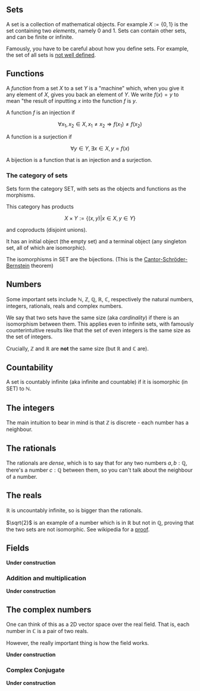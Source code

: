 ## Sets

A set is a collection of mathematical objects. For example $X := \{0, 1\}$ is the set containing two *elements*, namely $0$ and $1$. Sets can contain other sets, and can be finite or infinite.

Famously, you have to be careful about how you define sets. For example, the set of all sets is [not well defined](https://en.wikipedia.org/wiki/Russell%27s_paradox).

## Functions

A *function* from a set $X$ to a set $Y$ is a "machine" which, when you give it any element of $X$, gives you back an element of $Y$. We write $f(x) = y$ to mean "the result of inputting $x$ into the function $f$ is $y$.

A function $f$ is an injection if 

$$
\forall x_1,x_2 \in X, x_1\neq x_2 \Rightarrow f(x_1)\neq f(x_2)
$$

A function is a surjection if 

$$
\forall y \in Y, \exists x \in X, y = f(x)
$$

A bijection is a function that is an injection and a surjection.

### The category of sets

Sets form the category SET, with sets as the objects and functions as the morphisms.

This category has products 

$$X \times Y := \{(x,y) | x\in X, y \in Y \}$$

and coproducts (disjoint unions).

It has an initial object (the empty set) and a terminal object (any singleton set, all of which are isomorphic).

The isomorphisms in SET are the bijections. (This is the [Cantor-Schröder-Bernstein](https://en.wikipedia.org/wiki/Schr%C3%B6der%E2%80%93Bernstein_theorem) theorem)

## Numbers

Some important sets include $\mathbb{N}$, $\mathbb{Z}$, $\mathbb{Q}$, $\mathbb{R}$, $\mathbb{C}$, respectively the natural numbers, integers, rationals, reals and complex numbers.

We say that two sets have the same size (aka *cardinality*) if there is an isomorphism between them. This applies even to infinite sets, with famously counterintuitive results like that the set of even integers is the same size as the set of integers.

Crucially, $\mathbb{Z}$ and $\mathbb{R}$ are **not** the same size (but $\mathbb{R}$ and $\mathbb{C}$ are).

## Countability

A set is countably infinite (aka infinite and countable) if it is isomorphic (in SET) to $\mathbb{N}$. 

## The integers

The main intuition to bear in mind is that $\mathbb{Z}$ is discrete - each number has a neighbour.

## The rationals

The rationals are *dense*, which is to say that for any two numbers $a,b : \mathbb{Q}$, there's a number $c : \mathbb{Q}$ between them, so you can't talk about the neighbour of a number.

## The reals

$\mathbb{R}$ is uncountably infinite, so is bigger than the rationals.

$\sqrt{2}$ is an example of a number which is in $\mathbb{R}$ but not in $\mathbb{Q}$, proving that the two sets are not isomorphic. See wikipedia for a [proof](https://en.wikipedia.org/wiki/Square_root_of_2#Proofs_of_irrationality).

## Fields

**Under construction**

### Addition and multiplication

**Under construction**

## The complex numbers

One can think of this as a 2D vector space over the real field. That is, each number in $\mathbb{C}$ is a pair of two reals. 

However, the really important thing is how the field works.

**Under construction**

### Complex Conjugate

**Under construction**




